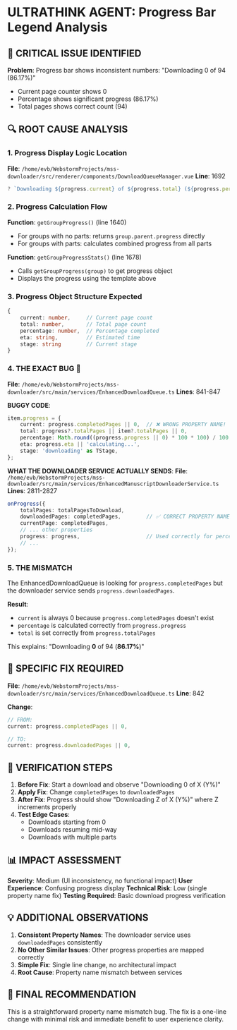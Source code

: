# ULTRATHINK AGENT: Progress Bar Legend Analysis

## 🚨 CRITICAL ISSUE IDENTIFIED

**Problem**: Progress bar shows inconsistent numbers: "Downloading 0 of 94 (86.17%)"
- Current page counter shows 0
- Percentage shows significant progress (86.17%)
- Total pages shows correct count (94)

## 🔍 ROOT CAUSE ANALYSIS

### 1. Progress Display Logic Location
**File**: `/home/evb/WebstormProjects/mss-downloader/src/renderer/components/DownloadQueueManager.vue`
**Line**: 1692
```typescript
? `Downloading ${progress.current} of ${progress.total} (${progress.percentage}%)`
```

### 2. Progress Calculation Flow
**Function**: `getGroupProgress()` (line 1640)
- For groups with no parts: returns `group.parent.progress` directly
- For groups with parts: calculates combined progress from all parts

**Function**: `getGroupProgressStats()` (line 1678)
- Calls `getGroupProgress(group)` to get progress object
- Displays the progress using the template above

### 3. Progress Object Structure Expected
```typescript
{
    current: number,     // Current page count
    total: number,       // Total page count  
    percentage: number,  // Percentage completed
    eta: string,         // Estimated time
    stage: string        // Current stage
}
```

### 4. **THE EXACT BUG** 🎯

**File**: `/home/evb/WebstormProjects/mss-downloader/src/main/services/EnhancedDownloadQueue.ts`
**Lines**: 841-847

**BUGGY CODE**:
```typescript
item.progress = {
    current: progress.completedPages || 0,  // ❌ WRONG PROPERTY NAME!
    total: progress?.totalPages || item?.totalPages || 0,
    percentage: Math.round((progress.progress || 0) * 100 * 100) / 100,
    eta: progress.eta || 'calculating...',
    stage: 'downloading' as TStage,
};
```

**WHAT THE DOWNLOADER SERVICE ACTUALLY SENDS**:
**File**: `/home/evb/WebstormProjects/mss-downloader/src/main/services/EnhancedManuscriptDownloaderService.ts`
**Lines**: 2811-2827

```typescript
onProgress({
    totalPages: totalPagesToDownload,
    downloadedPages: completedPages,        // ✅ CORRECT PROPERTY NAME
    currentPage: completedPages,
    // ... other properties
    progress: progress,                     // Used correctly for percentage
    // ...
});
```

### 5. **THE MISMATCH**

The EnhancedDownloadQueue is looking for `progress.completedPages` but the downloader service sends `progress.downloadedPages`.

**Result**:
- `current` is always 0 because `progress.completedPages` doesn't exist
- `percentage` is calculated correctly from `progress.progress`
- `total` is set correctly from `progress.totalPages`

This explains: "Downloading **0** of 94 (**86.17%**)"

## 🔧 SPECIFIC FIX REQUIRED

**File**: `/home/evb/WebstormProjects/mss-downloader/src/main/services/EnhancedDownloadQueue.ts`
**Line**: 842

**Change**:
```typescript
// FROM:
current: progress.completedPages || 0,

// TO:
current: progress.downloadedPages || 0,
```

## 🧪 VERIFICATION STEPS

1. **Before Fix**: Start a download and observe "Downloading 0 of X (Y%)"
2. **Apply Fix**: Change `completedPages` to `downloadedPages`
3. **After Fix**: Progress should show "Downloading Z of X (Y%)" where Z increments properly
4. **Test Edge Cases**: 
   - Downloads starting from 0
   - Downloads resuming mid-way
   - Downloads with multiple parts

## 📊 IMPACT ASSESSMENT

**Severity**: Medium (UI inconsistency, no functional impact)
**User Experience**: Confusing progress display
**Technical Risk**: Low (single property name fix)
**Testing Required**: Basic download progress verification

## 💡 ADDITIONAL OBSERVATIONS

1. **Consistent Property Names**: The downloader service uses `downloadedPages` consistently
2. **No Other Similar Issues**: Other progress properties are mapped correctly
3. **Simple Fix**: Single line change, no architectural impact
4. **Root Cause**: Property name mismatch between services

## 🎯 FINAL RECOMMENDATION

This is a straightforward property name mismatch bug. The fix is a one-line change with minimal risk and immediate benefit to user experience clarity.